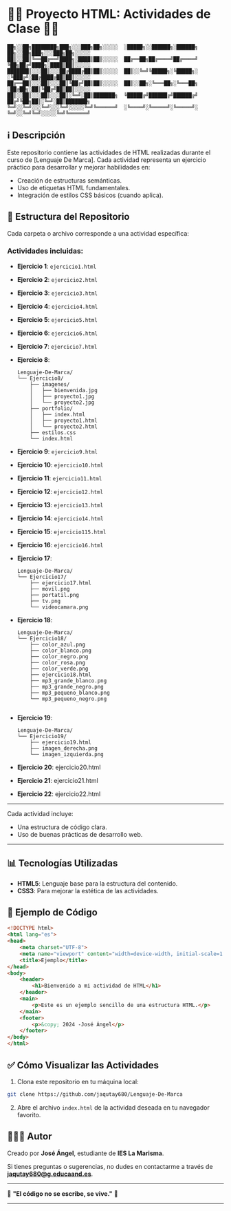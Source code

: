 # 🚀🚀 Proyecto HTML: Actividades de Clase 🚀🚀

```
██╗░░██╗████████╗███╗░░░███╗██╗░░░░░  ░█████╗░░██████╗░██████╗  ██╗░░██╗███╗░░░███╗██╗░░░░░  
██║░░██║╚══██╔══╝████╗░████║██║░░░░░  ██╔══██╗██╔════╝██╔════╝  ╚██╗██╔╝████╗░████║██║░░░░░  
███████║░░░██║░░░██╔████╔██║██║░░░░░  ██║░░╚═╝╚█████╗░╚█████╗░  ░╚███╔╝░██╔████╔██║██║░░░░░  
██╔══██║░░░██║░░░██║╚██╔╝██║██║░░░░░  ██║░░██╗░╚═══██╗░╚═══██╗  ░██╔██╗░██║╚██╔╝██║██║░░░░░  
██║░░██║░░░██║░░░██║░╚═╝░██║███████╗  ╚█████╔╝██████╔╝██████╔╝  ██╔╝╚██╗██║░╚═╝░██║███████╗  
╚═╝░░╚═╝░░░╚═╝░░░╚═╝░░░░░╚═╝╚══════╝  ░╚════╝░╚═════╝░╚═════╝░  ╚═╝░░╚═╝╚═╝░░░░░╚═╝╚══════╝
```
## ℹ️ Descripción
Este repositorio contiene las actividades de HTML realizadas durante el curso de [Lenguaje De Marca]. Cada actividad representa un ejercicio práctico para desarrollar y mejorar habilidades en:

- Creación de estructuras semánticas.
- Uso de etiquetas HTML fundamentales.
- Integración de estilos CSS básicos (cuando aplica).

## 🔗 Estructura del Repositorio

Cada carpeta o archivo corresponde a una actividad específica:


### Actividades incluidas:

- **Ejercicio 1**: `ejercicio1.html`

- **Ejercicio 2**: `ejercicio2.html`

- **Ejercicio 3**: `ejercicio3.html`

- **Ejercicio 4**: `ejercicio4.html`

- **Ejercicio 5**: `ejercicio5.html`

- **Ejercicio 6**: `ejercicio6.html`

- **Ejercicio 7**: `ejercicio7.html`
- **Ejercicio 8**:
  ```plaintext
  Lenguaje-De-Marca/
  └── Ejercicio8/
      ├── imagenes/
      │   ├── bienvenida.jpg
      │   ├── proyecto1.jpg
      │   └── proyecto2.jpg
      ├── portfolio/
      │   ├── index.html
      │   ├── proyecto1.html
      │   └── proyecto2.html
      ├── estilos.css
      └── index.html
- **Ejercicio 9**: `ejercicio9.html`

- **Ejercicio 10**: `ejercicio10.html`

- **Ejercicio 11**: `ejercicio11.html`

- **Ejercicio 12**: `ejercicio12.html`

- **Ejercicio 13**: `ejercicio13.html`

- **Ejercicio 14**: `ejercicio14.html`

- **Ejercicio 15**: `ejercicio115.html`

- **Ejercicio 16**: `ejercicio16.html`

- **Ejercicio 17**:
  ```plaintext
  Lenguaje-De-Marca/
  └── Ejercicio17/
      ├── ejercicio17.html
      ├── movil.png
      ├── portatil.png
      ├── tv.png
      └── videocamara.png

- **Ejercicio 18**:
  ```plaintext
  Lenguaje-De-Marca/
  └── Ejercicio18/
      ├── color_azul.png
      ├── color_blanco.png
      ├── color_negro.png
      ├── color_rosa.png
      ├── color_verde.png
      ├── ejercicio18.html
      ├── mp3_grande_blanco.png
      ├── mp3_grande_negro.png
      ├── mp3_pequeno_blanco.png
      └── mp3_pequeno_negro.png


- **Ejercicio 19**:
  ```plaintext
  Lenguaje-De-Marca/
  └── Ejercicio19/
      ├── ejercicio19.html
      ├── imagen_derecha.png
      └── imagen_izquierda.png

- **Ejercicio 20**:
ejercicio20.html
- **Ejercicio 21**:
ejercicio21.html
- **Ejercicio 22**:
ejercicio22.html
--------------------------------------------------------------------------
Cada actividad incluye:
- Una estructura de código clara.
- Uso de buenas prácticas de desarrollo web.
--------------------------------------------------------------------------
## 📊 Tecnologías Utilizadas

- **HTML5**: Lenguaje base para la estructura del contenido.
- **CSS3**: Para mejorar la estética de las actividades.

## 🎨 Ejemplo de Código

```html
<!DOCTYPE html>
<html lang="es">
<head>
    <meta charset="UTF-8">
    <meta name="viewport" content="width=device-width, initial-scale=1.0">
    <title>Ejemplo</title>
</head>
<body>
    <header>
        <h1>Bienvenido a mi actividad de HTML</h1>
    </header>
    <main>
        <p>Este es un ejemplo sencillo de una estructura HTML.</p>
    </main>
    <footer>
        <p>&copy; 2024 -José Ángel</p>
    </footer>
</body>
</html>
```

## ✅ Cómo Visualizar las Actividades

1. Clona este repositorio en tu máquina local:

```bash
git clone https://github.com/jaqutay680/Lenguaje-De-Marca
```

2. Abre el archivo `index.html` de la actividad deseada en tu navegador favorito.

## 👨🏼‍💻 Autor
Creado por **José Ángel**, estudiante de **IES La Marisma**.

Si tienes preguntas o sugerencias, no dudes en contactarme a través de **jaqutay680@g.educaand.es**.

--------------------------------------------------------------------------

💪 **"El código no se escribe, se vive."** 💪

--------------------------------------------------------------------------
